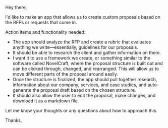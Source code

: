 Hey there,

I'd like to make an app that allows us to create custom proposals based on the RFPs or requests that come in.

Action items and functionality needed:

- The app should analyze the RFP and create a rubric that evaluates anything we write—essentially, guidelines for our proposals.
- It should be able to research the client and gather information on them.
- I want it to use a framework we create, or something similar to the software called NovelCraft, where the proposal structure is built out and can be clicked through, changed, and rearranged. This will allow us to move different parts of the proposal around easily.
- Once the structure is finalized, the app should pull together research, information about our company, services, and case studies, and auto-generate the proposal draft based on the chosen structure.
- It should also allow the user to edit the proposal, make changes, and download it as a markdown file.

Let me know your thoughts or any questions about how to approach this.

Thanks,
